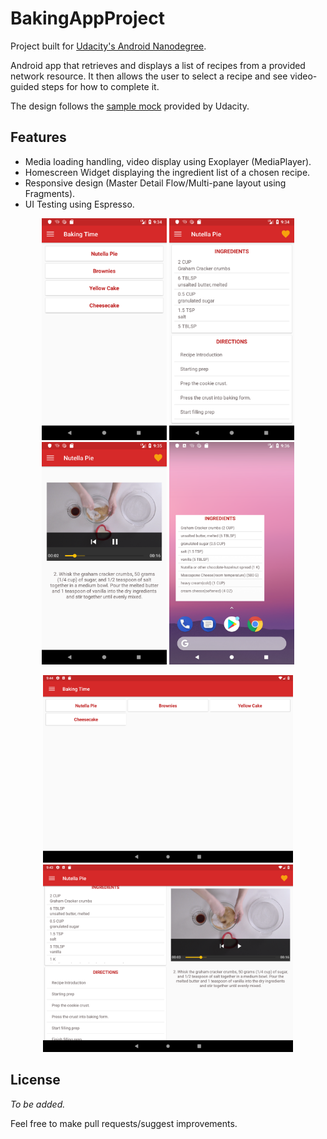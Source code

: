 # BakingAppProject

Project built for [Udacity's Android Nanodegree](https://www.udacity.com/course/android-developer-nanodegree-by-google--nd801).

Android app that retrieves and displays a list of recipes from a provided network resource. 
It then allows the user to select a recipe and see video-guided steps for how to complete it.

The design follows the [sample mock](https://go.udacity.com/android-baking-app-mocks-pdf) provided by Udacity.

## Features

* Media loading handling, video display using Exoplayer (MediaPlayer).
* Homescreen Widget displaying the ingredient list of a chosen recipe.
* Responsive design (Master Detail Flow/Multi-pane layout using Fragments).
* UI Testing using Espresso.

<p align="center">
<img src="https://raw.githubusercontent.com/ootahiaoo/BakingAppProject/master/screenshot/Screenshot_1.png" width="200" title="Main View">
  
<img src="https://raw.githubusercontent.com/ootahiaoo/BakingAppProject/master/screenshot/Screenshot_2.png" width="200" title="Recipe Details View- Ingredients & Steps">
  
<img src="https://raw.githubusercontent.com/ootahiaoo/BakingAppProject/master/screenshot/Screenshot_3.png" width="200" title="Recipe Details View - Step details">
  
<img src="https://raw.githubusercontent.com/ootahiaoo/BakingAppProject/master/screenshot/Screenshot_4.png" width="200" title="Home Widget">
</p>

<p align="center">
<img src="https://raw.githubusercontent.com/ootahiaoo/BakingAppProject/master/screenshot/Screenshot_5.png" width="400" title="Tablet Main View">
  
<img src="https://raw.githubusercontent.com/ootahiaoo/BakingAppProject/master/screenshot/Screenshot_6.png" width="400" title="Tablet Recipe Details view">
  
</p>

## License
_To be added._

Feel free to make pull requests/suggest improvements.
